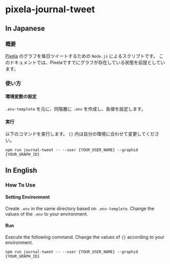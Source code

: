 # pixela-journal-tweet

## In Japanese

### 概要
[Pixela](https://pixe.la/ja) のグラフを毎日ツイートするための `Node.js` によるスクリプトです。
このドキュメントでは、Pixelaですでにグラフが存在している状態を前提としています。

### 使い方

#### 環境変数の設定
`.env-templete` を元に、同階層に `.env` を作成し、各値を設定します。

#### 実行
以下のコマンドを実行します。
`{}` 内は自分の環境に合わせて変更してください。

```
npm run journal-tweet -- --user {YOUR_USER_NAME} --graphid {YOUR_GRAPH_ID}
```

## In English

### How To Use

#### Setting Environment
Create `.env` in the same directory based on `.env-templete`.
Change the values of the `.env` to your environment.

#### Run
Execute the following command.
Change the values of `{}` according to your environment.

```
npm run journal-tweet -- --user {YOUR_USER_NAME} --graphid {YOUR_GRAPH_ID}
```